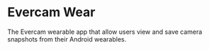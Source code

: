 Evercam Wear
============
The Evercam wearable app that allow users view and save camera snapshots from their Android wearables.
